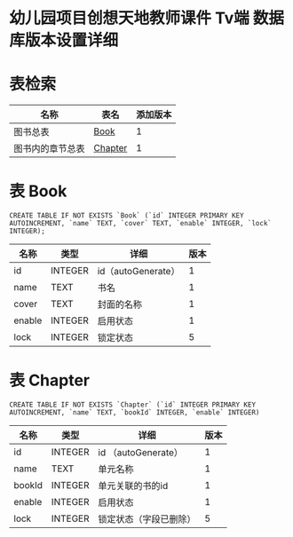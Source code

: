 # 幼儿园项目创想天地教师课件 Tv端 数据库版本设置详细

# 表检索
| 名称 | 表名 | 添加版本 |
|---|---|---|
| 图书总表 | [Book](#book) | 1 |
| 图书内的章节总表 | [Chapter](#chapter) | 1 |

# <a id="book" name="book">表 Book</a>

```
CREATE TABLE IF NOT EXISTS `Book` (`id` INTEGER PRIMARY KEY AUTOINCREMENT, `name` TEXT, `cover` TEXT, `enable` INTEGER, `lock` INTEGER);
```

| 名称 | 类型 | 详细 | 版本 |
|---|---|---|---|
| id | INTEGER | id（autoGenerate）  | 1 |
| name | TEXT | 书名 | 1 |
| cover | TEXT | 封面的名称 | 1 |
| enable  | INTEGER | 启用状态 |  1 |
| lock  | INTEGER | 锁定状态 | 5 |

# <a id="chapter" name="chapter">表 Chapter</a>

```
CREATE TABLE IF NOT EXISTS `Chapter` (`id` INTEGER PRIMARY KEY AUTOINCREMENT, `name` TEXT, `bookId` INTEGER, `enable` INTEGER)
```

| 名称 | 类型 | 详细 | 版本 |
|---|---|---|---|
| id | INTEGER | id （autoGenerate）  | 1 |
| name | TEXT | 单元名称 | 1 |
| bookId | INTEGER | 单元关联的书的id | 1 |
| enable  | INTEGER | 启用状态 |  1 |
| lock  | INTEGER | 锁定状态（字段已删除） | 5 |